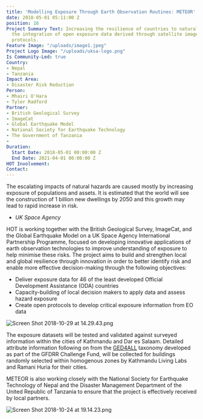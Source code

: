 ```yaml
---
title: 'Modelling Exposure Through Earth Observation Routines: METEOR'
date: 2018-05-01 05:11:00 Z
position: 16
Project Summary Text: Increasing the resilience of countries to natural hazards through
  the integration of open exposure data derived through satellite imagery and open
  protocols.
Feature Image: "/uploads/image1.jpeg"
Project Logo Image: "/uploads/uksa-logo.png"
Is Community-Led: true
Country:
- Nepal
- Tanzania
Impact Area:
- Disaster Risk Reduction
Person:
- Mhairi O'Hara
- Tyler Radford
Partner:
- British Geological Survey
- ImageCat
- Global Earthquake Model
- National Society for Earthquake Technology
- The Government of Tanzania
- 
Duration:
  Start Date: 2018-05-01 00:00:00 Z
  End Date: 2021-04-01 00:00:00 Z
HOT Involvement: 
Contact: 
---
```


The escalating impacts of natural hazards are caused mostly by increasing exposure of populations and assets. It is estimated that the world will see the construction of 1 billion new dwellings by 2050 and this growth may lead to rapid increase in risk.

- *UK Space Agency*

HOT is working together with the British Geological Survey, ImageCat, and the Global Earthquake Model on a UK Space Agency International Partnership Programme, focused on developing innovative applications of earth observation  technologies to improve understanding of exposure to help minimise these risks. The project aims to build and strengthen local and global resilience through innovation in order to better identify risk and enable more effective decision-making through the following objectives:

- Deliver exposure data for 46 of the least developed Official Development Assistance (ODA) countries
- Capacity-building of local decision makers to apply data and assess hazard exposure
- Create open protocols to develop critical exposure information from EO data

![Screen Shot 2018-10-29 at 14.29.43.png](/uploads/Screen%20Shot%202018-10-29%20at%2014.29.43.png)

The exposure datasets will be tested and validated against surveyed information within the cities of Kathmandu and Dar es Salaam. Detailed attribute information following on from the [GED4ALL](https://wiki.openstreetmap.org/wiki/GED4ALL) taxonomy developed as part of the GFDRR Challenge Fund, will be collected for buildings randomly selected within homogenous zones by Kathmandu Living Labs and Ramani Huria for their cities. 

METEOR is also working closely with the National Society for Earthquake Technology of Nepal and the Disaster Management Department of the United Republic of Tanzania to ensure that the project is effectively received by local partners.

![Screen Shot 2018-10-24 at 19.14.23.png](/uploads/Screen%20Shot%202018-10-24%20at%2019.14.23.png)
